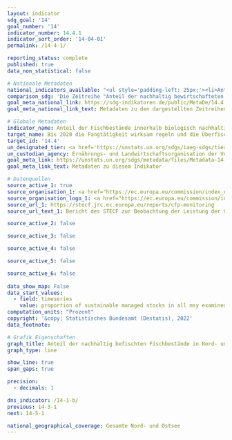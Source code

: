 ```yaml
---
layout: indicator    
sdg_goal: '14'    
goal_number: '14'    
indicator_number: 14.4.1    
indicator_sort_order: '14-04-01'    
permalink: /14-4-1/    

reporting_status: complete    
published: true    
data_non_statistical: false    

# Nationale Metadaten    
national_indicators_available: "<ul style='padding-left: 25px;'><li>Anteil der nachhaltig bewirtschafteten Bestände an allen MSY-untersuchten Beständen</li> <li> MSY-untersuchte an allen bewirtschafteten Beständen</li></ul>"    
comparison_sdg: 'Die Zeitreihe "Anteil der nachhaltig bewirtschafteten Bestände an allen MSY-untersuchten Beständen" entspricht den globalen Metadaten. Die Zeitreihe "MSY-untersuchte an allen bewirtschafteten Beständen" bietet zusätzliche Informationen.'    
goal_meta_national_link: https://sdg-indikatoren.de/public/MetaDe/14.4.1.pdf    
goal_meta_national_link_text: Metadaten zu den dargestellten Zeitreihen    

# Globale Metadaten    
indicator_name: Anteil der Fischbestände innerhalb biologisch nachhaltiger Grenzen    
target_name: Bis 2020 die Fangtätigkeit wirksam regeln und die Überfischung, die illegale, ungemeldete und unregulierte Fischerei und zerstörerische Fangpraktiken beenden und wissenschaftlich fundierte Bewirtschaftungspläne umsetzen, um die Fischbestände in kürzestmöglicher Zeit mindestens auf einen Stand zurückzuführen, der den höchstmöglichen Dauerertrag unter Berücksichtigung ihrer biologischen Merkmale sichert    
target_id: '14.4'    
un_designated_tier: <a href='https://unstats.un.org/sdgs/iaeg-sdgs/tier-classification/' title='Klicken Sie hier um weitere Informationen zur UN-Tier-Klassifikation zu erhalten.'  target='_blank'>Tier I</a>    
un_custodian_agency: Ernährungs- und Landwirtschaftsorganisation der Vereinten Nationen (FAO)    
goal_meta_link: https://unstats.un.org/sdgs/metadata/files/Metadata-14-04-01.pdf    
goal_meta_link_text: Metadaten zu diesem Indikator        

# Datenquellen
source_active_1: true
source_organisation_1: <a href="https://ec.europa.eu/commission/index_en"> Europäische Kommission </a>
source_organisation_logo_1: <a href="https://ec.europa.eu/commission/index_en"><img src="https://g205sdgs.github.io/sdg-indicators/public/OrgImgDe/europeancommission.png" alt="Logo europeancommission" style="height:60px; width:148px"/></a>
source_url_1: https://stecf.jrc.ec.europa.eu/reports/cfp-monitoring
source_url_text_1: Bericht des STECF zur Beobachtung der Leistung der Gemeinsamen Fischereipolitik (nicht auf Deutsch verfügbar)

source_active_2: false

source_active_3: false

source_active_4: false

source_active_5: false

source_active_6: false
    
data_show_map: False    
data_start_values: 
  - field: timeseries
    value: proportion of sustainable managed stocks in all msy examined stocks    
computation_units: "Prozent"    
copyright: '&copy; Statistisches Bundesamt (Destatis), 2022'    
data_footnote:     

# Grafik Eigenschaften    
graph_title: Anteil der nachhaltig befischten Fischbestände in Nord- und Ostsee an allen MSY-untersuchten Beständen    
graph_type: line    

show_line: true
span_gaps: true

precision:
  - decimals: 1    

dns_indicator: /14-1-b/
previous: 14-3-1    
next: 14-5-1    

national_geographical_coverage: Gesamte Nord- und Ostsee    
---
```


<span></span>